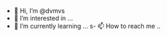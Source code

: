 - 👋 Hi, I’m @dvmvs
- 👀 I’m interested in ...
-  🌱 I’m currently learning ...
s- 📫 How to reach me ..

<!---
dvmvs/dvmvs is a ✨ special ✨ repository because its `README.md` (this file) appears on your GitHub profile.
You can click the Preview link to take a look at your changes.
--->
